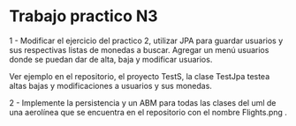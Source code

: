 Trabajo practico N3
==================

1 - Modificar el ejercicio del practico 2,  utilizar JPA para guardar usuarios y sus respectivas listas de monedas a buscar. Agregar un menú usuarios donde se puedan dar de alta,	baja y modificar usuarios.

Ver ejemplo en el repositorio, el proyecto TestS, la clase TestJpa testea altas bajas y modificaciones a usuarios y sus monedas.

2 - Implemente la persistencia y un ABM para todas las clases del uml de una aerolínea que se encuentra en el repositorio con el nombre Flights.png .

